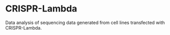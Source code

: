 # CRISPR-Lambda
Data analysis of sequencing data generated from cell lines transfected with CRISPR-Lambda.

